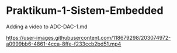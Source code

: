 # Praktikum-1-Sistem-Embedded
Adding a video to ADC-DAC-1.md


https://user-images.githubusercontent.com/118679298/203074972-a0999bb6-4861-4cca-8ffe-f233ccb2bd51.mp4

